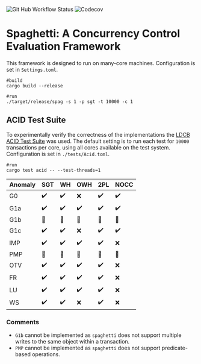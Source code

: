 ![Git Hub Workflow Status](https://img.shields.io/github/workflow/status/jackwaudby/spaghetti/Rust?logo=Github)
![Codecov](https://img.shields.io/codecov/c/github/jackwaudby/spaghetti?logo=codecov)

# Spaghetti: A Concurrency Control Evaluation Framework

This framework is designed to run on many-core machines. 
Configuration is set in `Settings.toml`.
```
#build
cargo build --release

#run
./target/release/spag -s 1 -p sgt -t 10000 -c 1
```

## ACID Test Suite

To experimentally verify the correctness of the implementations the [LDCB ACID Test Suite](http://mit.bme.hu/~szarnyas/ldbc/ldbc-acid-tpctc2020-camera-ready.pdf) was used. 
The default setting is to run each test for `10000` transactions per core, using all cores available on the test system.
Configuration is set in `./tests/Acid.toml`.
```
#run
cargo test acid -- --test-threads=1
```

| Anomaly | SGT                  | WH                   | OWH                  | 2PL                  | NOCC                 |
|---------|----------------------|----------------------|----------------------|----------------------|----------------------| 
|   G0    |:heavy_check_mark:    |:heavy_check_mark:    |:x:                   |:heavy_check_mark:    |:heavy_check_mark:    |
|   G1a   |:heavy_check_mark:    |:heavy_check_mark:    |:heavy_check_mark:    |:heavy_check_mark:    |:heavy_check_mark:    | 
|   G1b   |:large_orange_diamond:|:large_orange_diamond:|:large_orange_diamond:|:large_orange_diamond:|:large_orange_diamond:|
|   G1c   |:heavy_check_mark:    |:heavy_check_mark:    |:x:                   |:heavy_check_mark:    |:heavy_check_mark:|
|   IMP   |:heavy_check_mark:    |:heavy_check_mark:    |:heavy_check_mark:    |:heavy_check_mark:    |:x:                   |
|   PMP   |:large_orange_diamond:|:large_orange_diamond:|:large_orange_diamond:|:large_orange_diamond:|:large_orange_diamond:|
|   OTV   |:heavy_check_mark:    |:heavy_check_mark:    |:heavy_check_mark:    |:heavy_check_mark:    |:x:                   |
|   FR    |:heavy_check_mark:    |:heavy_check_mark:    |:heavy_check_mark:    |:heavy_check_mark:    |:x:                   |
|   LU    |:heavy_check_mark:    |:heavy_check_mark:    |:heavy_check_mark:    |:heavy_check_mark:    |:x:                   |
|   WS    |:heavy_check_mark:    |:heavy_check_mark:    |:x:                   |:heavy_check_mark:    |:x:                   |

### Comments
* `G1b` cannot be implemented as `spaghetti` does not support multiple writes to the same object within a transaction. 
* `PMP` cannot be implemented as `spaghetti` does not support predicate-based operations.
